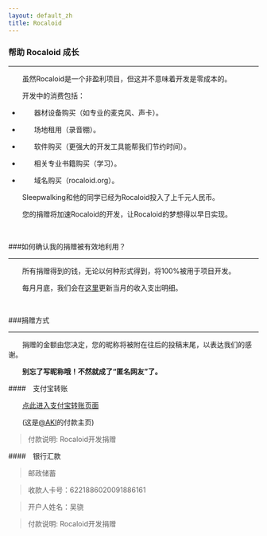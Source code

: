```yaml
---
layout: default_zh
title: Rocaloid
---
```


### 帮助 Rocaloid 成长

---

&emsp;&emsp;虽然Rocaloid是一个非盈利项目，但这并不意味着开发是零成本的。

&emsp;&emsp;开发中的消费包括：

* &emsp;&emsp;器材设备购买（如专业的麦克风、声卡）。

* &emsp;&emsp;场地租用（录音棚）。

* &emsp;&emsp;软件购买（更强大的开发工具能帮我们节约时间）。

* &emsp;&emsp;相关专业书籍购买（学习）。

* &emsp;&emsp;域名购买（rocaloid.org）。

&emsp;&emsp;Sleepwalking和他的同学已经为Rocaloid投入了上千元人民币。

&emsp;&emsp;您的捐赠将加速Rocaloid的开发，让Rocaloid的梦想得以早日实现。

<br />

###如何确认我的捐赠被有效地利用？

---

&emsp;&emsp;所有捐赠得到的钱，无论以何种形式得到，将100%被用于项目开发。

&emsp;&emsp;每月月底，我们会在[这里](/sub/zh/accounting.html)更新当月的收入支出明细。

<br />

###捐赠方式

---

&emsp;&emsp;捐赠的金额由您决定，您的昵称将被附在往后的投稿末尾，以表达我们的感谢。

&emsp;&emsp;**别忘了写昵称哦！不然就成了“匿名网友”了。**

####&emsp;支付宝转账

&emsp;&emsp;[点此进入支付宝转账页面](https://me.alipay.com/ericwangaki)

&emsp;&emsp;(这是[@AKI](/sub/zh/team-contact.html)的付款主页)

> 付款说明: Rocaloid开发捐赠

####&emsp;银行汇款

> 邮政储蓄

> 收款人卡号：6221886020091886161

> 开户人姓名：吴骁

> 付款说明: Rocaloid开发捐赠

<br />
